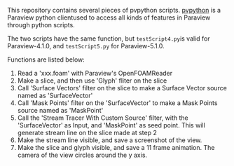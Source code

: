 This repository contains several pieces of pvpython scripts. [pvpython](http://www.paraview.org/Wiki/ParaView/Python_Scripting) is a Paraview python clientused to access all kinds of features in Paraview through python scripts.

The two scripts have the same function, but `testScript4.py`is valid for Paraview-4.1.0, and `testScript5.py` for Paraview-5.1.0.

Functions are listed below:
1. Read a 'xxx.foam' with Paraview's OpenFOAMReader 
2. Make a slice, and then use 'Glyph' fliter on the slice 
3. Call 'Surface Vectors' filter on the slice to make a Surface Vector source named as 'SurfaceVector' 
4. Call 'Mask Points' filter on the 'SurfaceVector' to make a Mask Points source named as 'MaskPoint' 
5. Call the 'Stream Tracer With Custom Source' filter, with the 'SurfaceVector' as Input, and 'MaskPoint' as seed point. This will generate stream line on the slice made at step 2 
6. Make the stream line visible, and save a screenshot of the view. 
7. Make the slice and glyph visible, and save a 11 frame animation. The camera of the view circles around the y axis.  
